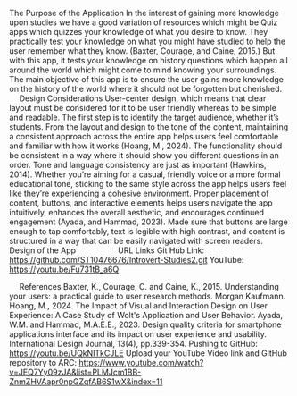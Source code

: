 The Purpose of the Application
In the interest of gaining more knowledge upon studies we have a good variation of resources which might be Quiz apps which quizzes your knowledge of what you desire to know.
They practically test your knowledge on what you might have studied to help the user remember what they know. (Baxter, Courage, and Caine, 2015.)
But with this app, it tests your knowledge on history questions which happen all around the world which might come to mind knowing your surroundings. The main objective of this app is to ensure the user gains more knowledge on the history of the world where it should not be forgotten but cherished. 
 
Design Considerations 
User-center design, which means that clear layout must be considered for it to be user friendly whereas to be simple and readable. The first step is to identify the target audience, whether it’s students.
From the layout and design to the tone of the content, maintaining a consistent approach across the entire app helps users feel comfortable and familiar with how it works (Hoang, M., 2024). The functionality should be consistent in a way where it should show you different questions in an order. Tone and language consistency are just as important (Hawkins, 2014). Whether you’re aiming for a casual, friendly voice or a more formal educational tone, sticking to the same style across the app helps users feel like they’re experiencing a cohesive environment.
Proper placement of content, buttons, and interactive elements helps users navigate the app intuitively, enhances the overall aesthetic, and encourages continued engagement (Ayada, and Hammad, 2023). Made sure that buttons are large enough to tap comfortably, text is legible with high contrast, and content is structured in a way that can be easily navigated with screen readers.
 
Design of the App 
 
 
 
 
URL Links 
Git Hub Link: https://github.com/ST10476676/Introvert-Studies2.git
YouTube:  https://youtu.be/Fu731tB_a6Q 

 
References
Baxter, K., Courage, C. and Caine, K., 2015. Understanding your users: a practical guide to user research methods. Morgan Kaufmann.
Hoang, M., 2024. The Impact of Visual and Interaction Design on User Experience: A Case Study of Wolt's Application and User Behavior.
Ayada, W.M. and Hammad, M.A.E.E., 2023. Design quality criteria for smartphone applications interface and its impact on user experience and usability. International Design Journal, 13(4), pp.339-354.
Pushing to GitHub: https://youtu.be/UQkNITkCJLE
Upload your YouTube Video link and GitHub repository to ARC: https://www.youtube.com/watch?v=JEQ7Yy09zJA&list=PLMJcm1BB-ZnmZHVAapr0npGZqfAB6S1wX&index=11
 

